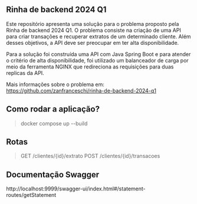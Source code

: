 ## Rinha de backend 2024 Q1

Este repositório apresenta uma solução para o problema proposto pela Rinha de backend 2024 Q1. 
O problema consiste na criação de uma API para criar transações e recuperar extratos de um determinado cliente. 
Além desses objetivos, a API deve ser preocupar em ter alta disponibilidade.

Para a solução foi construída uma API com Java Spring Boot e para atender o critério de alta disponibilidade, 
foi utilizado um balanceador de carga por meio da ferramenta NGINX que redireciona as requisições para duas replicas da API.

Mais informações sobre o problema em: https://github.com/zanfranceschi/rinha-de-backend-2024-q1

## Como rodar a aplicação?

> docker compose up --build

## Rotas

> GET /clientes/{id}/extrato
> POST /clientes/{id}/transacoes

## Documentação Swagger

http://localhost:9999/swagger-ui/index.html#/statement-routes/getStatement
